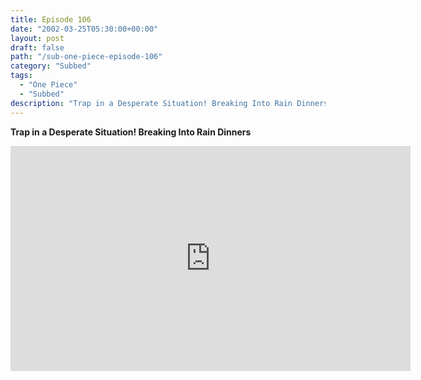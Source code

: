 ```yaml
---
title: Episode 106
date: "2002-03-25T05:30:00+00:00"
layout: post
draft: false
path: "/sub-one-piece-episode-106"
category: "Subbed"
tags:
  - "One Piece"
  - "Subbed"
description: "Trap in a Desperate Situation! Breaking Into Rain Dinners"
---
```


**Trap in a Desperate Situation! Breaking Into Rain Dinners**

<iframe width="640" height="360" src="https://www.rapidvideo.com/e/FXOR1OMQAL" frameborder="0" marginwidth=0 marginheight=0 scrolling=no allowfullscreen></iframe>

